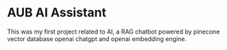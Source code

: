 # AUB AI Assistant
This was my first project related to AI, a RAG chatbot powered by pinecone vector database openai chatgpt and openai embedding engine.
